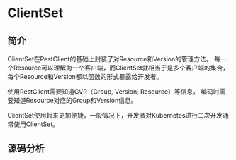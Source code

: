# ClientSet

## 简介
ClientSet在RestClient的基础上封装了对Resource和Version的管理方法。
每一个Resource可以理解为一个客户端，而ClientSet就相当于是多个客户端的集合，
每个Resource和Version都以函数的形式暴露给开发者。

使用RestClient需要知道GVR（Group, Version, Resource）等信息，
编码时需要知道Resource对应的Group和Version信息。

ClientSet使用起来更加便捷，一般情况下，开发者对Kubernetes进行二次开发通常使用ClientSet。

## 源码分析
